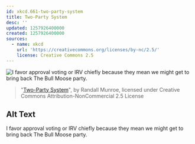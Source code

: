```yaml
---
id: xkcd.661-two-party-system
title: Two-Party System
desc: ''
updated: 1257926400000
created: 1257926400000
sources:
  - name: xkcd
    url: 'https://creativecommons.org/licenses/by-nc/2.5/'
    license: Creative Commons 2.5
---
```

![I favor approval voting or IRV chiefly because they mean we might get to bring back The Bull Moose party.](https://imgs.xkcd.com/comics/two_party_system.png)
> "[Two-Party System](https://xkcd.com/661/)", by Randall Munroe, licensed under Creative Commons Attribution-NonCommercial 2.5 License

## Alt Text
I favor approval voting or IRV chiefly because they mean we might get to bring back The Bull Moose party.
